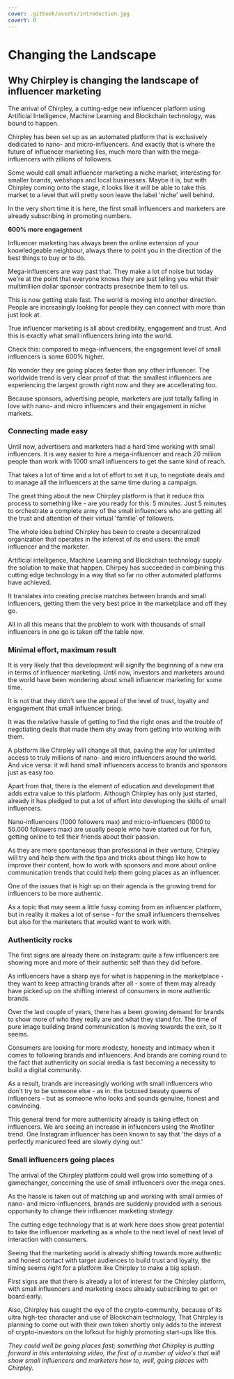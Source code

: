 ```yaml
---
cover: .gitbook/assets/introduction.jpg
coverY: 0
---
```


# Changing the Landscape

## Why Chirpley is changing the landscape of influencer marketing



The arrival of Chirpley, a cutting-edge new influencer platform using Artificial Intelligence, Machine Learning and Blockchain technology, was bound to happen.&#x20;

Chirpley has been set up as an automated platform that is exclusively dedicated to nano- and micro-influencers. And exactly that is where the future of influencer marketing lies, much more than with the mega-influencers with zillions of followers.

Some would call small influencer marketing a niche market, interesting for smaller brands, webshops and local businesses. Maybe it is, but with Chirpley coming onto the stage, it looks like it will be able to take this market to a level that will pretty soon leave the label 'niche' well behind.&#x20;

In the very short time it is here, the first small influencers and marketers are already subscribing in promoting numbers.&#x20;

**600% more engagement**&#x20;

Influencer marketing has always been the online extension of your knowledgeable neighbour, always there to point you in the direction of the best things to buy or to do.

Mega-influencers are way past that. They make a lot of noise but today we're at the point that everyone knows they are just telling you what their multimillion dollar sponsor contracts presecribe them to tell us.&#x20;

This is now getting stale fast. The world is moving into another direction. People are increasingly looking for people they can connect with more than just look at.&#x20;

True influencer marketing is all about credibility, engagement and trust. And this is exactly what small influencers bring into the world.&#x20;

Check this: compared to mega-influencers, the engagement level of small influencers is some 600% higher.

No wonder they are going places faster than any other influencer. The worldwide trend is very clear proof of that: the smallest influencers are experiencing the largest growth right now and they are accellerating too.&#x20;

Because sponsors, advertising people, marketers are just totally falling in love with nano- and micro influencers and their engagement in niche markets.&#x20;

### Connecting made easy&#x20;

Until now, advertisers and marketers had a hard time working with small influencers. It is way easier to hire a mega-influencer and reach 20 miliion people than work with 1000 small influencers to get the same kind of reach.&#x20;

That takes a lot of time and a lot of effort to set it up, to negotiate deals and to manage all the influencers at the same time during a campaign.&#x20;

The great thing about the new Chirpley platform is that it reduce this process to something like - are you ready for this: 5 minutes. Just 5 minutes to orchestrate a complete army of the small influencers who are getting all the trust and attention of their virtual 'familie' of followers.&#x20;

The whole idea behind Chirpley has been to create a decentralized organization that operates in the interest of its end users: the small influencer and the marketer.

Artificial intelligence, Machine Learning and Blockchain technology supply the solution to make that happen. Chirpey has succeeded in combining this cutting edge technology in a way that so far no other automated platforms have achieved.

It translates into creating precise matches between brands and small influencers, getting them the very best price in the marketplace and off they go.&#x20;

All in all this means that the problem to work with thousands of small influencers in one go is taken off the table now.



### Minimal effort, maximum result

It is very likely that this development will signify the beginning of a new era in terms of influencer marketing. Until now, investors and marketers around the world have been wondering about small influencer marketing for some time.

It is not that they didn't see the appeal of the level of trust, loyalty and engagement that small influencer bring.

It was the relative hassle of getting to find the right ones and the trouble of negotiating deals that made them shy away from getting into working with them.

A platform like Chirpley will change all that, paving the way for unlimited access to truly millions of nano- and micro influencers around the world. And vice versa: it will hand small influencers access to brands and sponsors just as easy too.

Apart from that, there is the element of education and development that adds extra value to this platform. Although Chirpley has only just started, already it has pledged to put a lot of effort into developing the skills of small influencers.

Nano-influencers (1000 followers max) and micro-influencers (1000 to 50.000 followers max) are usually people who have started out for fun, getting online to tell their friends about their passion.

As they are more spontaneous than professional in their venture, Chirpley will try and help them with the tips and tricks about things like how to improve their content, how to work with sponsors and more about online communication trends that could help them going places as an influencer.

One of the issues that is high up on their agenda is the growing trend for influencers to be more authentic.

As a topic that may seem a little fussy coming from an influencer platform, but in reality it makes a lot of sense - for the small influencers themselves but also for the marketers that woulkd want to work with.



### Authenticity rocks

The first signs are already there on Instagram: quite a few influencers are showing more and more of their authentic self than they did before.

As influencers have a sharp eye for what is happening in the marketplace - they want to keep attracting brands after all - some of them may already have picked up on the shifting interest of consumers in more authentic brands.

Over the last couple of years, there has a been growing demand for brands to show more of who they really are and what they stand for. The time of pure image building brand communication is moving towards the exit, so it seems.

Consumers are looking for more modesty, honesty and intimacy when it comes to following brands and influencers. And brands are coming round to the fact that authenticity on social media is fast becoming a necessity to build a digital community.

As a result, brands are increasingly working with small influencers who don't try to be someone else - as in: the botoxed beauty queens of influencers - but as someone who looks and sounds genuine, honest and convincing.

This general trend for more authenticity already is taking effect on influencers. We are seeing an increase in influencers using the #nofilter trend. One Instagram influencer has been known to say that 'the days of a perfectly manicured feed are slowly dying out.'



### Small influencers going places

The arrival of the Chirpley platform could well grow into something of a gamechanger, concerning the use of small influencers over the mega ones.&#x20;

As the hassle is taken out of matching up and working with small armies of nano- and micro-influencers, brands are suddenly provided with a serious opportunity to change their influencer marketing strategy.&#x20;

The cutting edge technology that is at work here does show great potential to take the influencer marketing as a whole to the next level of next level of interaction with consumers.

Seeing that the marketing world is already shifting towards more authentic and honest contact with target audiences to build trust and loyalty, the timing seems right for a platform like Chirpley to make a big splash.&#x20;

First signs are that there is already a lot of interest for the Chirpley platform, with small influencers and marketing execs already subscribing to get on board early.&#x20;

Also, Chirpley has caught the eye of the crypto-community, because of its ultra high-tec character and use of Blockchain technology, That Chirpley is planning to come out with their own token shortly only adds to the interest of crypto-investors on the lofkout for highly promoting start-ups like this.

_They could well be going places fast; something that Chirpley is putting forward in this entertaining video, the first of a number of video's that will show small influencers and marketers how to, well, going places with Chirpley._
